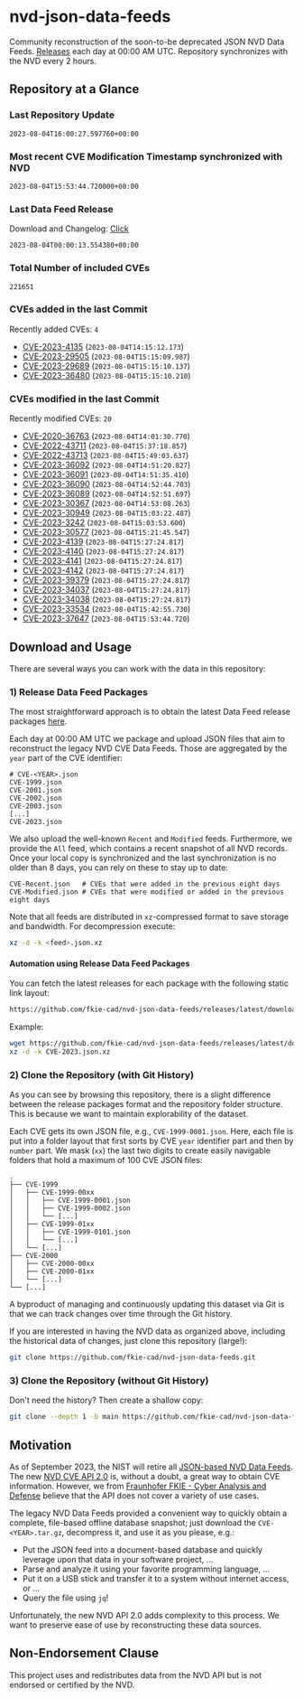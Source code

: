 # nvd-json-data-feeds

Community reconstruction of the soon-to-be deprecated JSON NVD Data Feeds. 
[Releases](https://github.com/fkie-cad/nvd-json-data-feeds/releases/latest) each day at 00:00 AM UTC.
Repository synchronizes with the NVD every 2 hours.

## Repository at a Glance

### Last Repository Update

```plain
2023-08-04T16:00:27.597760+00:00
```

### Most recent CVE Modification Timestamp synchronized with NVD

```plain
2023-08-04T15:53:44.720000+00:00
```

### Last Data Feed Release

Download and Changelog: [Click](https://github.com/fkie-cad/nvd-json-data-feeds/releases/latest)

```plain
2023-08-04T00:00:13.554380+00:00
```

### Total Number of included CVEs

```plain
221651
```

### CVEs added in the last Commit

Recently added CVEs: `4`

* [CVE-2023-4135](CVE-2023/CVE-2023-41xx/CVE-2023-4135.json) (`2023-08-04T14:15:12.173`)
* [CVE-2023-29505](CVE-2023/CVE-2023-295xx/CVE-2023-29505.json) (`2023-08-04T15:15:09.987`)
* [CVE-2023-29689](CVE-2023/CVE-2023-296xx/CVE-2023-29689.json) (`2023-08-04T15:15:10.137`)
* [CVE-2023-36480](CVE-2023/CVE-2023-364xx/CVE-2023-36480.json) (`2023-08-04T15:15:10.210`)


### CVEs modified in the last Commit

Recently modified CVEs: `20`

* [CVE-2020-36763](CVE-2020/CVE-2020-367xx/CVE-2020-36763.json) (`2023-08-04T14:01:30.770`)
* [CVE-2022-43711](CVE-2022/CVE-2022-437xx/CVE-2022-43711.json) (`2023-08-04T15:37:18.857`)
* [CVE-2022-43713](CVE-2022/CVE-2022-437xx/CVE-2022-43713.json) (`2023-08-04T15:49:03.637`)
* [CVE-2023-36092](CVE-2023/CVE-2023-360xx/CVE-2023-36092.json) (`2023-08-04T14:51:20.827`)
* [CVE-2023-36091](CVE-2023/CVE-2023-360xx/CVE-2023-36091.json) (`2023-08-04T14:51:35.410`)
* [CVE-2023-36090](CVE-2023/CVE-2023-360xx/CVE-2023-36090.json) (`2023-08-04T14:52:44.703`)
* [CVE-2023-36089](CVE-2023/CVE-2023-360xx/CVE-2023-36089.json) (`2023-08-04T14:52:51.697`)
* [CVE-2023-30367](CVE-2023/CVE-2023-303xx/CVE-2023-30367.json) (`2023-08-04T14:53:08.263`)
* [CVE-2023-30949](CVE-2023/CVE-2023-309xx/CVE-2023-30949.json) (`2023-08-04T15:03:22.487`)
* [CVE-2023-3242](CVE-2023/CVE-2023-32xx/CVE-2023-3242.json) (`2023-08-04T15:03:53.600`)
* [CVE-2023-30577](CVE-2023/CVE-2023-305xx/CVE-2023-30577.json) (`2023-08-04T15:21:45.547`)
* [CVE-2023-4139](CVE-2023/CVE-2023-41xx/CVE-2023-4139.json) (`2023-08-04T15:27:24.817`)
* [CVE-2023-4140](CVE-2023/CVE-2023-41xx/CVE-2023-4140.json) (`2023-08-04T15:27:24.817`)
* [CVE-2023-4141](CVE-2023/CVE-2023-41xx/CVE-2023-4141.json) (`2023-08-04T15:27:24.817`)
* [CVE-2023-4142](CVE-2023/CVE-2023-41xx/CVE-2023-4142.json) (`2023-08-04T15:27:24.817`)
* [CVE-2023-39379](CVE-2023/CVE-2023-393xx/CVE-2023-39379.json) (`2023-08-04T15:27:24.817`)
* [CVE-2023-34037](CVE-2023/CVE-2023-340xx/CVE-2023-34037.json) (`2023-08-04T15:27:24.817`)
* [CVE-2023-34038](CVE-2023/CVE-2023-340xx/CVE-2023-34038.json) (`2023-08-04T15:27:24.817`)
* [CVE-2023-33534](CVE-2023/CVE-2023-335xx/CVE-2023-33534.json) (`2023-08-04T15:42:55.730`)
* [CVE-2023-37647](CVE-2023/CVE-2023-376xx/CVE-2023-37647.json) (`2023-08-04T15:53:44.720`)


## Download and Usage

There are several ways you can work with the data in this repository:

### 1) Release Data Feed Packages

The most straightforward approach is to obtain the latest Data Feed release packages [here](https://github.com/fkie-cad/nvd-json-data-feeds/releases/latest).

Each day at 00:00 AM UTC we package and upload JSON files that aim to reconstruct the legacy NVD CVE Data Feeds.
Those are aggregated by the `year` part of the CVE identifier:

```
# CVE-<YEAR>.json
CVE-1999.json
CVE-2001.json
CVE-2002.json
CVE-2003.json
[...]
CVE-2023.json
```

We also upload the well-known `Recent` and `Modified` feeds.
Furthermore, we provide the `All` feed, which contains a recent snapshot of all NVD records.
Once your local copy is synchronized and the last synchronization is no older than 8 days, you can rely on these to stay up to date:

```plain
CVE-Recent.json   # CVEs that were added in the previous eight days
CVE-Modified.json # CVEs that were modified or added in the previous eight days
```

Note that all feeds are distributed in `xz`-compressed format to save storage and bandwidth.
For decompression execute:

```sh
xz -d -k <feed>.json.xz
```


#### Automation using Release Data Feed Packages

You can fetch the latest releases for each package with the following static link layout:

```sh
https://github.com/fkie-cad/nvd-json-data-feeds/releases/latest/download/CVE-<YEAR>.json.xz
```

Example:

```sh
wget https://github.com/fkie-cad/nvd-json-data-feeds/releases/latest/download/CVE-2023.json.xz
xz -d -k CVE-2023.json.xz
```

### 2) Clone the Repository (with Git History)

As you can see by browsing this repository, there is a slight difference between the release packages format and the repository folder structure.
This is because we want to maintain explorability of the dataset.

Each CVE gets its own JSON file, e.g., `CVE-1999-0001.json`.
Here, each file is put into a folder layout that first sorts by CVE `year` identifier part and then by `number` part.
We mask (`xx`) the last two digits to create easily navigable folders that hold a maximum of 100 CVE JSON files:

```plain
.
├── CVE-1999
│   ├── CVE-1999-00xx
│   │   ├── CVE-1999-0001.json
│   │   ├── CVE-1999-0002.json
│   │   └── [...]
│   ├── CVE-1999-01xx
│   │   ├── CVE-1999-0101.json
│   │   └── [...]
│   └── [...]
├── CVE-2000
│   ├── CVE-2000-00xx
│   ├── CVE-2000-01xx
│   └── [...]
└── [...]
```

A byproduct of managing and continuously updating this dataset via Git is that we can track changes over time through the Git history.

If you are interested in having the NVD data as organized above, including the historical data of changes, just clone this repository (large!):

```sh
git clone https://github.com/fkie-cad/nvd-json-data-feeds.git
```

### 3) Clone the Repository (without Git History)

Don't need the history? Then create a shallow copy:

```sh
git clone --depth 1 -b main https://github.com/fkie-cad/nvd-json-data-feeds.git
```

## Motivation

As of September 2023, the NIST will retire all [JSON-based NVD Data Feeds](https://nvd.nist.gov/vuln/data-feeds#divRetirementBanner-1).
The new [NVD CVE API 2.0](https://nvd.nist.gov/developers/vulnerabilities) is, without a doubt, a great way to obtain CVE information.
However, we from [Fraunhofer FKIE - Cyber Analysis and Defense](https://www.fkie.fraunhofer.de/en/departments/cad.html) believe that the API does not cover a variety of use cases.

The legacy NVD Data Feeds provided a convenient way to quickly obtain a complete, file-based offline database snapshot; just download the `CVE-<YEAR>.tar.gz`, decompress it, and use it as you please, e.g.:

* Put the JSON feed into a document-based database and quickly leverage upon that data in your software project, ...
* Parse and analyze it using your favorite programming language, ...
* Put it on a USB stick and transfer it to a system without internet access, or ...
* Query the file using `jq`!

Unfortunately, the new NVD API 2.0 adds complexity to this process.
We want to preserve ease of use by reconstructing these data sources.

## Non-Endorsement Clause

This project uses and redistributes data from the NVD API but is not endorsed or certified by the NVD.